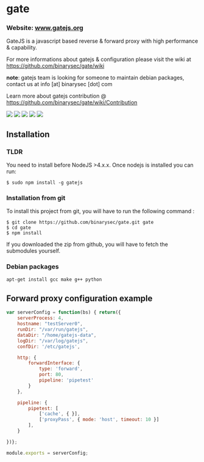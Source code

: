 gate
====
### Website: www.gatejs.org
GateJS is a javascript based reverse &amp; forward proxy with high
performance &amp; capability.

For more informations about gatejs & configuration please visit the wiki at https://github.com/binarysec/gate/wiki

**note**: gatejs team is looking for someone to maintain debian packages, contact us at info [at] binarysec [dot] com

Learn more about gatejs contribution @ https://github.com/binarysec/gate/wiki/Contribution

[![][travis-build-img]][travis-build-url]
[![][gt-issues]][gt-issues]
[![][gt-forks]][gt-forks]
[![][gt-stars]][gt-stars]
[![][gt-licence]][gt-licence]

## Installation

### TLDR

You need to install before NodeJS >4.x.x. Once nodejs is installed you can run:

	$ sudo npm install -g gatejs

### Installation from git
To install this project from git, you will have to run the following command :

	$ git clone https://github.com/binarysec/gate.git gate
	$ cd gate
	$ npm install

If you downloaded the zip from github, you will have to fetch the submodules
yourself.

### Debian packages
```bash
apt-get install gcc make g++ python
```

## Forward proxy configuration example
```js
var serverConfig = function(bs) { return({
    serverProcess: 4,
    hostname: "testServer0",
    runDir: "/var/run/gatejs",
    dataDir: "/home/gatejs-data",
    logDir: "/var/log/gatejs",
    confDir: '/etc/gatejs',

    http: {
        forwardInterface: {
            type: 'forward',
            port: 80,
            pipeline: 'pipetest'
        }
    },

    pipeline: {
        pipetest: [
            ['cache', { }],
            ['proxyPass', { mode: 'host', timeout: 10 }]
        ],
    }

})};

module.exports = serverConfig;
```

[travis-build-img]: https://secure.travis-ci.org/binarysec/gate.png
[travis-build-url]: http://travis-ci.org/binarysec/gate
[gt-issues]: https://img.shields.io/github/issues/binarysec/gate.svg
[gt-forks]: https://img.shields.io/github/forks/binarysec/gate.svg
[gt-stars]: https://img.shields.io/github/stars/binarysec/gate.svg
[gt-licence]: https://img.shields.io/badge/license-GPLv3-blue.svg
